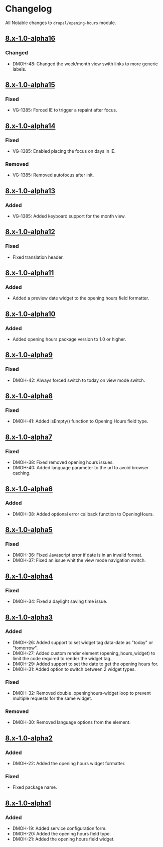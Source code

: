 # Changelog

All Notable changes to `drupal/opening-hours` module.

## [8.x-1.0-alpha16]

### Changed

* DMOH-48: Changed the week/month view swith links to more generic labels.

## [8.x-1.0-alpha15]

### Fixed

* VG-1385: Forced IE to trigger a repaint after focus.

## [8.x-1.0-alpha14]

### Fixed

* VG-1385: Enabled placing the focus on days in IE.

### Removed

* VG-1385: Removed autofocus after init.

## [8.x-1.0-alpha13]

### Added

* VG-1385: Added keyboard support for the month view.

## [8.x-1.0-alpha12]

### Fixed

* Fixed translation header.

## [8.x-1.0-alpha11]

### Added

* Added a preview date widget to the opening hours field formatter.

## [8.x-1.0-alpha10]

### Added

* Added opening hours package version to 1.0 or higher.

## [8.x-1.0-alpha9]

### Fixed

* DMOH-42: Always forced switch to today on view mode switch.

## [8.x-1.0-alpha8]

### Fixed

* DMOH-41: Added isEmpty() function to Opening Hours field type.

## [8.x-1.0-alpha7]

### Fixed

* DMOH-38: Fixed removed opening hours issues.
* DMOH-40: Added language parameter to the url to avoid browser caching.

## [8.x-1.0-alpha6]

### Added
* DMOH-38: Added optional error callback function to OpeningHours. 

## [8.x-1.0-alpha5]

### Fixed

* DMOH-36: Fixed Javascript error if date is in an invalid format.
* DMOH-37: Fixed an issue whit the view mode navigation switch.

## [8.x-1.0-alpha4]

### Fixed

* DMOH-34: Fixed a daylight saving time issue.

## [8.x-1.0-alpha3]

### Added

* DMOH-26: Added support to set widget tag data-date as "today" or "tomorrow".
* DMOH-27: Added custom render element (opening_hours_widget) to limit the code
  required to render the widget tag.
* DMOH-29: Added support to set the date to get the opening hours for.
* DMOH-31: Added option to switch between 2 widget types.
  
### Fixed

* DMOH-32: Removed double .openinghours-widget loop to prevent multiple requests
for the same widget.

### Removed

* DMOH-30: Removed language options from the element.

## [8.x-1.0-alpha2]

### Added

* DMOH-22: Added the opening hours widget formatter.

### Fixed

* Fixed package name.

## [8.x-1.0-alpha1]

### Added

* DMOH-19: Added service configuration form.
* DMOH-20: Added the opening hours field type.
* DMOH-21: Added the opening hours field widget.

[8.x-1.0-alpha16]: https://github.com/StadGent/drupal_module_opening-hours/compare/8.x-1.0-alpha15...8.x-1.0-alpha16
[8.x-1.0-alpha15]: https://github.com/StadGent/drupal_module_opening-hours/compare/8.x-1.0-alpha14...8.x-1.0-alpha15
[8.x-1.0-alpha14]: https://github.com/StadGent/drupal_module_opening-hours/compare/8.x-1.0-alpha13...8.x-1.0-alpha14
[8.x-1.0-alpha13]: https://github.com/StadGent/drupal_module_opening-hours/compare/8.x-1.0-alpha12...8.x-1.0-alpha13
[8.x-1.0-alpha12]: https://github.com/StadGent/drupal_module_opening-hours/compare/8.x-1.0-alpha11...8.x-1.0-alpha12
[8.x-1.0-alpha11]: https://github.com/StadGent/drupal_module_opening-hours/compare/8.x-1.0-alpha10...8.x-1.0-alpha11
[8.x-1.0-alpha10]: https://github.com/StadGent/drupal_module_opening-hours/compare/8.x-1.0-alpha9...8.x-1.0-alpha10
[8.x-1.0-alpha9]: https://github.com/StadGent/drupal_module_opening-hours/compare/8.x-1.0-alpha8...8.x-1.0-alpha9
[8.x-1.0-alpha8]: https://github.com/StadGent/drupal_module_opening-hours/compare/8.x-1.0-alpha7...8.x-1.0-alpha8
[8.x-1.0-alpha7]: https://github.com/StadGent/drupal_module_opening-hours/compare/8.x-1.0-alpha6...8.x-1.0-alpha7
[8.x-1.0-alpha6]: https://github.com/StadGent/drupal_module_opening-hours/compare/8.x-1.0-alpha5...8.x-1.0-alpha6
[8.x-1.0-alpha5]: https://github.com/StadGent/drupal_module_opening-hours/compare/8.x-1.0-alpha4...8.x-1.0-alpha5
[8.x-1.0-alpha4]: https://github.com/StadGent/drupal_module_opening-hours/compare/8.x-1.0-alpha3...8.x-1.0-alpha4
[8.x-1.0-alpha3]: https://github.com/StadGent/drupal_module_opening-hours/compare/8.x-1.0-alpha2...8.x-1.0-alpha3
[8.x-1.0-alpha2]: https://github.com/StadGent/drupal_module_opening-hours/compare/8.x-1.0-alpha1...8.x-1.0-alpha2
[8.x-1.0-alpha1]: https://github.com/StadGent/drupal_module_opening-hours/releases/tag/8.x-1.0-alpha1
[Unreleased]: https://github.com/StadGent/drupal_module_opening-hours/compare/master...develop
